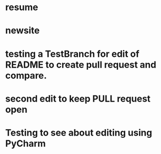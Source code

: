 # resume
# newsite
# testing a TestBranch for edit of README to create pull request and compare.
# second edit to keep PULL request open
# Testing to see about editing using PyCharm
